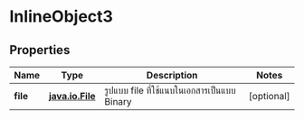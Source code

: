
# InlineObject3

## Properties
Name | Type | Description | Notes
------------ | ------------- | ------------- | -------------
**file** | [**java.io.File**](java.io.File.md) | รูปแบบ file ที่ใช้แนบในเอกสารเป็นแบบ Binary |  [optional]



